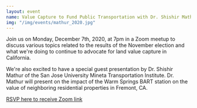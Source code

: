 ```yaml
---
layout: event
name: Value Capture to Fund Public Transportation with Dr. Shishir Mathur
img: "/img/events/mathur_2020.jpg"
---
```

Join us on Monday, December 7th, 2020, at 7pm in a Zoom meetup to discuss
various topics related to the results of the November election and what we're
doing to continue to advocate for land value capture in California.

We're also excited to have a special guest presentation by Dr. Shishir Mathur
of the San Jose University Mineta Transportation Institute. Dr. Mathur will
present on the impact of the Warm Springs BART station on the value of
neighboring residential properties in Fremont, CA.

[RSVP here to receive Zoom link](https://docs.google.com/forms/d/e/1FAIpQLSdmmGdfR8fvowRkQrg9YsByPYsPIxoat0W_MWSWzfMR3HVLdQ/viewform)
